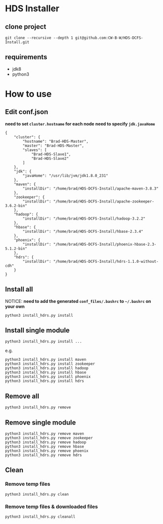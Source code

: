 # HDS Installer
## clone project
```
git clone --recursive --depth 1 git@github.com:CW-B-W/HDS-DCFS-Install.git
```

## requirements
* jdk8
* python3

# How to use

## Edit conf.json
**need to set `cluster.hostname` for each node**
**need to specify `jdk.javaHome`**
```json=
{
    "cluster": {
        "hostname": "Brad-HDS-Master",
        "master": "Brad-HDS-Master",
        "slaves": [
            "Brad-HDS-Slave1",
            "Brad-HDS-Slave2"
        ]
    },
    "jdk": {
        "javaHome": "/usr/lib/jvm/jdk1.8.0_231"
    },
    "maven": {
        "installDir": "/home/brad/HDS-DCFS-Install/apache-maven-3.8.3"
    },
    "zookeeper": {
        "installDir": "/home/brad/HDS-DCFS-Install/apache-zookeeper-3.6.2-bin"
    },
    "hadoop": {
        "installDir": "/home/brad/HDS-DCFS-Install/hadoop-3.2.2"
    },
    "hbase": {
        "installDir": "/home/brad/HDS-DCFS-Install/hbase-2.3.4"
    },
    "phoenix": {
        "installDir": "/home/brad/HDS-DCFS-Install/phoenix-hbase-2.3-5.1.2-bin"
    },
    "hdrs": {
        "installDir": "/home/brad/HDS-DCFS-Install/hdrs-1.1.0-without-cdh"
    }
}
```

## Install all
NOTICE: **need to add the generated `conf_files/.bashrc` to `~/.bashrc` on your own**
```bash=
python3 install_hdrs.py install
```

## Install single module
```bash=
python3 install_hdrs.py install ...
```
e.g.
```bash=
python3 install_hdrs.py install maven
python3 install_hdrs.py install zookeeper
python3 install_hdrs.py install hadoop
python3 install_hdrs.py install hbase
python3 install_hdrs.py install phoenix
python3 install_hdrs.py install hdrs
```

## Remove all
```bash=
python3 install_hdrs.py remove
```

## Remove single module
```bash=
python3 install_hdrs.py remove maven
python3 install_hdrs.py remove zookeeper
python3 install_hdrs.py remove hadoop
python3 install_hdrs.py remove hbase
python3 install_hdrs.py remove phoenix
python3 install_hdrs.py remove hdrs
```

## Clean
### Remove temp files
```bash=
python3 install_hdrs.py clean
```
### Remove temp files & downloaded files
```bash=
python3 install_hdrs.py cleanall
```
